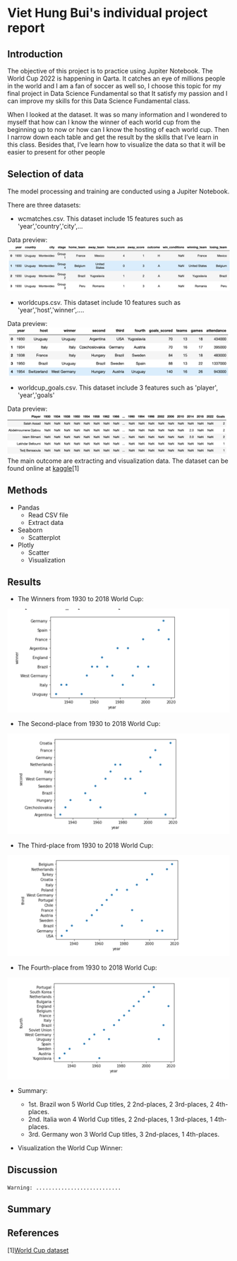 # Viet Hung Bui's individual project report

## Introduction 
The objective of this project is to practice using Jupiter Notebook. The World Cup 2022 is happening in Qarta. It catches an eye of millions people in the world and I am a fan of soccer as well so, I choose this topic for my final project in Data Science Fundamental so that It satisfy my passion and I can improve my skills for this Data Science Fundamental class. 

When I looked at the dataset. It was so many information and I wondered to myself that how can I know the winner of each world cup from the beginning up to now or how can I know the hosting of each world cup. Then I narrow down each table and get the result by the skills that I’ve learn in this class. Besides that, I’ve learn how to visualize the data so that it will be easier to present for other people  

## Selection of data 
The model processing and training are conducted using a Jupiter Notebook.

There are three datasets: 
- wcmatches.csv. This dataset include 15 features such as 'year','country','city',...

Data preview: 
![Picture 1](set1.png)
- worldcups.csv. This dataset include 10 features such as 'year','host','winner',....

Data preview: 
![Picture 2](set2.png)
- worldcup_goals.csv. This dataset include 3 features such as 'player', 'year','goals'

Data preview: 
![Picture 3](set3.png)
The main outcome are extracting and visualization data. The dataset can be found online at 
[kaggle](https://www.kaggle.com/datasets/evangower/fifa-world-cup)[1]

## Methods
- Pandas
  - Read CSV file
  - Extract data 
- Seaborn
  - Scatterplot
- Plotly
  - Scatter
  - Visualization
## Results
- The Winners from 1930 to 2018 World Cup:
 
![Picture 4](firstplace.png)

- The Second-place from 1930 to 2018 World Cup:

![Picture 5](secondplace.png)

- The Third-place from 1930 to 2018 World Cup:
 
![Picture 6](thirdplace.png)

- The Fourth-place from 1930 to 2018 World Cup: 

![Picture 7](fourthplace.png)

- Summary: 
  - 1st. Brazil won 5 World Cup titles, 2 2nd-places, 2 3rd-places, 2 4th-places. 
  - 2nd. Italia won 4 World Cup titles, 2 2nd-places, 1 3rd-places, 1 4th-places. 
  - 3rd. Germany won 3 World Cup titles, 3 2nd-places, 1 4th-places.

- Visualization the World Cup Winner: 





## Discussion 
```Warning: ...........................```

## Summary 

## References
[1][World Cup dataset](https://www.kaggle.com/datasets/evangower/fifa-world-cup)
